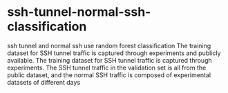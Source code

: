 # ssh-tunnel-normal-ssh-classification
ssh tunnel and normal ssh use random forest classification
The training dataset for SSH tunnel traffic is captured through experiments and publicly available.
The training dataset for SSH tunnel traffic is captured through experiments.
The SSH tunnel traffic in the validation set is all from the public dataset, and the normal SSH traffic is composed of experimental datasets of different days
